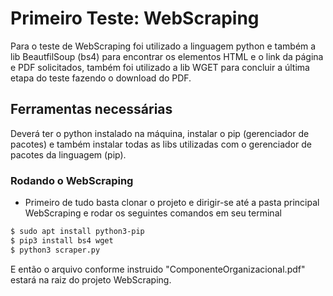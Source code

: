 # Primeiro Teste: WebScraping
Para o teste de WebScraping foi utilizado a linguagem python e também a lib BeautfilSoup (bs4) para encontrar os elementos HTML e o link da página e PDF solicitados, também foi utilizado a lib WGET para concluir a última etapa do teste fazendo o download do PDF.

## Ferramentas necessárias
Deverá ter o python instalado na máquina, instalar o pip (gerenciador de pacotes) e também instalar todas as libs utilizadas com o gerenciador de pacotes da linguagem (pip).

### Rodando o WebScraping
* Primeiro de tudo basta clonar o projeto e dirigir-se até a pasta principal WebScraping e rodar os seguintes comandos em seu terminal
```bash
$ sudo apt install python3-pip
$ pip3 install bs4 wget
$ python3 scraper.py
```
E então o arquivo conforme instruido "ComponenteOrganizacional.pdf" estará na raiz do projeto WebScraping.
